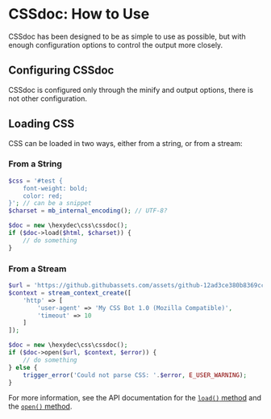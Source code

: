 # CSSdoc: How to Use

CSSdoc has been designed to be as simple to use as possible, but with enough configuration options to control the output more closely.

## Configuring CSSdoc

CSSdoc is configured only through the minify and output options, there is not other configuration.

## Loading CSS

CSS can be loaded in two ways, either from a string, or from a stream:

### From a String

```php
$css = '#test {
	font-weight: bold;
	color: red;
}'; // can be a snippet
$charset = mb_internal_encoding(); // UTF-8?

$doc = new \hexydec\css\cssdoc();
if ($doc->load($html, $charset)) {
	// do something
}
```

### From a Stream

```php
$url = 'https://github.githubassets.com/assets/github-12ad3ce380b8369cc49199a0e1805f6c.css';
$context = stream_context_create([
	'http' => [
		'user-agent' => 'My CSS Bot 1.0 (Mozilla Compatible)',
		'timeout' => 10
	]
]);

$doc = new \hexydec\css\cssdoc();
if ($doc->open($url, $context, $error)) {
	// do something
} else {
	trigger_error('Could not parse CSS: '.$error, E_USER_WARNING);
}
```

For more information, see the API documentation for the [`load()` method](api/load.md) and the [`open()` method](api/open.md).
